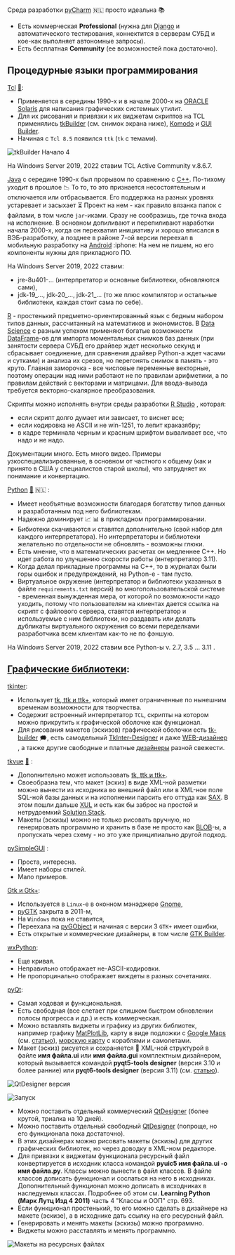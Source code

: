 Среда разработки [pyCharm](https://en.wikipedia.org/wiki/PyCharm) :netherlands: просто идеальна :books:
 - Есть коммерческая **Professional** (нужна для [Django](https://en.wikipedia.org/wiki/Django_(web_framework)) и автоматического тестирования, коннектится в серверам СУБД и кое-как выполняет автономные запросы).
 - Есть бесплатная **Community** (ее возможностей пока достаточно).

## Процедурные языки программирования

[Tcl](https://www.tcl.tk/about/language.html "Делал некоторые графические оболочки с помощью среды разработки tkBuilder") [💬](https://en.wikipedia.org/wiki/Tcl "Описание"):
 - Применяется в середины 1990-х и в начале 2000-х на [ORACLE Solaris](https://en.wikipedia.org/wiki/Oracle_Solaris) для написания графических системных утилит.
 - Для их рисования и привязки к их виджетам скриптов на TCL применялись [tkBuilder](https://sourceforge.net/projects/tkbuilder84/) (см. снимок экрана ниже), [Komodo](https://www.activestate.com/products/komodo-ide/) и [GUI Builder](https://spectcl.sourceforge.net/).
 - Начиная с `Tcl 8.5` появился `ttk` (`tk` с темами).

![tkBuilder Начало 4](https://user-images.githubusercontent.com/104857185/219376538-1686668f-58e8-41e1-b9ff-a7f55ed34eaf.png)

На Windows Server 2019, 2022 ставим TCL Active Community v.8.6.7.

[Java](https://en.wikipedia.org/wiki/Java_(programming_language) "Начал изучать его вместе с Python-ом и вскоре понял, что Python значительно лучше и полностью перешел на него.") с середине 1990-х был прорывом по сравнению с [C++](https://en.wikipedia.org/wiki/C%2B%2B). По-тихому уходит в прошлое :chart_with_downwards_trend: То то, то это признается несостоятельным и отключается или отбрасывается. Его поддержка на разных уровнях устаревает и засыхает :hourglass_flowing_sand: Проект на нем - как правило вязанка папок с файлами, в том числе `jar`-иками. Сразу не сообразишь, где точка входа на исполнение. В основном допиливают и перепиливают наработки начала 2000-х, когда он перехватил инициативу и хорошо вписался в ВЭБ-разработку, а позднее в районе 7-ой версии переехал в мобильную разработку на [Android](https://en.wikipedia.org/wiki/Android_(operating_system)) :iphone: На нем не пишем, но его компоненты нужны для прикладного ПО.

На Windows Server 2019, 2022 ставим:
 - jre-8u401-... (интерпретатор и основные библиотеки, обновляются сами),
 - jdk-19_..., jdk-20_..., jdk-21_... (то же плюс компилятор и остальные библиотеки, каждая стоит сама по себе).

[R](https://en.wikipedia.org/wiki/R_(programming_language) "Пробовал его для расчетов данных с SQL Server-а") - простенький предметно-ориентированный язык с бедным набором типов данных, рассчитанный на математиков и экономистов. В [Data Science](https://en.wikipedia.org/wiki/Data_science) с разным успехом применяют богатые возможности [DataFrame](https://www.rdocumentation.org/packages/base/versions/3.6.2/topics/data.frame)-ов для импорта моментальных снимков баз данных (при занятости сервера СУБД его драйвер ждет несколько секунд и сбрасывает соединение, для сравнения драйвер Python-а ждет часами и сутками) и анализа их срезов, но перегонять снимок в память - это круто. Главная заморочка - все числовые переменные векторные, поэтому операции над ними работают не по правилам арифметики, а по правилам действий с векторами и матрицами. Для ввода-вывода требуется векторно-скалярное преобразования.

Скрипты можно исполнять внутри среды разработки [R Studio](https://en.wikipedia.org/wiki/RStudio) , которая:
 - если скрипт долго думает или зависает, то виснет все;
 - если кодировка не ASCII и не win-1251, то лепит краказябру;
 - в кадре терминала черным и красным шрифтом вываливает все, что надо и не надо.

Документации много. Есть много видео. Примеры узкоспециализированные, в основном от частного к общему (как и принято в США у специалистов старой школы), что затрудняет их понимание и конвертацию.

[Python](https://en.wikipedia.org/wiki/Python_(programming_language)) [💬](https://www.python.org/ "Сайт загрузки") 🇳🇱 :
 - Имеет необъятные возможности благодаря богатству типов данных и разработанным под него библиотекам.
 - Надежно доминирует :chart_with_upwards_trend: :bar_chart: в прикладном программировании.
 - Бибиотеки скачиваются и ставятся дополнительно (свой набор для каждого интерпретатора). Но интерпретаторы и библиотеки желательно по отдельности не обновлять - возможны глюки. 
 - Есть мнение, что в математических расчетах он медленнее C++. Но идет работа по улучшению скорости работы (интерпретатор 3.11).
 - Когда делал прикладные программы на C++, то в журналах были горы ошибок и предупреждений, на Python-е - там пусто.
 - Виртуальное окружение (интерпретатор и библиотеки указанных в файле `requirements.txt` версий) во многопользовательской системе - временная вынужденная мера, от которой по возможности надо уходить, потому что пользователям на клиентах дается ссылка на скрипт с файлового сервера, ставятся интерпретатор и используемые с ним библиотеки, но раздавать или делать дубликаты виртуального окружения со всеми переделками разработчика всем клиентам как-то не по фэншую.

На Windows Server 2019, 2022 ставим все Python-ы v. 2.7, 3.5 ... 3.11 .

## [Графические библиотеки](https://en.wikipedia.org/wiki/Software_framework):

[tkinter](https://en.wikipedia.org/wiki/Tkinter):
 - Использует [tk, ttk и ttk+](https://en.wikipedia.org/wiki/Tk_(software)), который имеет ограниченные по нынешним временам возможности для творчества. 
 - Содержит встроенный интерпретатор `TCL`, скрипты на котором можно прикрутить к графической оболочке как функционал.
 - Для рисования макетов (эскизов) графической оболочки есть [tk-builder](https://pypi.org/project/tk-builder) 🗯️, есть самодельный [TkInter-Designer](https://github.com/ParthJadhav/Tkinter-Designer) и даже [WEB-дизайнер](https://visualtk.com/) , а также другие свободные и платные [дизайнеры](https://stackoverflow.com/questions/14142194/is-there-a-gui-design-app-for-the-tkinter-grid-geometry) разной свежести.

[tkvue](https://pypi.org/project/tkvue) [💬](https://gitlab.com/ikus-soft/tkvue) :
 - Дополнительно может использовать [tk, ttk и ttk+](https://en.wikipedia.org/wiki/Tk_(software)).
 - Своеобразна тем, что макет (эскиз) в виде XML-ной разметки можно вынести из исходника во внешний файл или в XML-ное поле SQL-ной базы данных и на исполнении парсить его оттуда как [SAX](https://en.wikipedia.org/wiki/Simple_API_for_XML). В этом пошли дальше [XUL](https://ru.wikipedia.org/wiki/XUL) и есть как бы заброс на простой и нетрудоемкий [Solution Stack](https://en.wikipedia.org/wiki/Solution_stack).
 - Макеты (эскизы) можно не только рисовать вручную, но генерировать программно и хранить в базе не просто как [BLOB](https://en.wikipedia.org/wiki/Object_storage)-ы, а пропускать через схему - но это уже принципиально другой подход.

[pySimpleGUI](https://www.pysimplegui.org/en/latest/) :
 - Проста, интересна.
 - Имеет наборы стилей.
 - Мало примеров. 

[Gtk и Gtk+](https://en.wikipedia.org/wiki/GTK):
 - Используется в `Linux`-е в оконном мэнэджере [Gnome](https://en.wikipedia.org/wiki/GNOME),
 - [pyGTK](https://en.wikipedia.org/wiki/PyGTK) закрыта в 2011-м,
 - На `Windows` пока не ставится,
 - Переехала на [pyGObject](https://pygobject.readthedocs.io/en/latest/) и начиная с версии 3 `GTK+` имеет ошибки,
 - Есть открытые и коммерческие дизайнеры, в том числе [GTK Builder](https://docs.gtk.org/gtk3/class.Builder.html).

[wxPython](https://en.wikipedia.org/wiki/WxPython):
 - Еще кривая.
 - Неправильно отображает не-ASCII-кодировки.
 - Не пропорцинально отображает виждеты в разных сочетаниях.

[pyQt](https://en.wikipedia.org/wiki/Qt_(software)):
 - Самая ходовая и функциональная.
 - Есть свободная (все слетает при слишком быстром обновлении полосы прогресса и др.) и есть коммерческая.
 - Можно вставлять виджеты и графику из других библиотек, например графику [MatPlotLib](https://en.wikipedia.org/wiki/Matplotlib), карту в виде подложки с [Google Maps](https://en.wikipedia.org/wiki/Google_Maps) (см. [статью](https://stackoverflow.com/questions/62835189/how-to-show-google-map-in-my-qtgui-using-pyqt5-qwebkitwidgets)), [морскую карту](https://www.marinetraffic.com/ru/ais/home/centerx:-12.0/centery:25.0/zoom:4) с кораблями и самолетами.
 - Макет (эскиз) рисуется и сохраняется :floppy_disk: XML-ной структурой в файле __имя файла.ui__ или __имя файла.gui__ комплектным дизайнером, который вызывается командой **pyqt5-tools designer** (версия 3.10 и более ранние) или **pyqt6-tools designer** (версия 3.11) (см. [статью](https://stackoverflow.com/questions/72060996/cannot-install-pyqt6-tools-in-python-3-11-on-windows)).

![QtDesigner версия](https://github.com/tsv19su254052/tsv19su254052/assets/104857185/cdd17d20-da5a-4a4d-b121-63ed6bb66fdd)

![Запуск](https://github.com/tsv19su254052/tsv19su254052/assets/104857185/cbdcbee4-ecc3-4277-9201-26d0d0df95e0)

 - Можно поставить отдельный коммерческий [QtDesigner](https://doc.qt.io/qt-6/qtdesigner-manual.html) (более крутой, триалка на 10 дней).
 - Можно поставить отдельный свободный [QtDesigner](https://build-system.fman.io/qt-designer-download) (попроще, но его функционала пока достаточно).
 - В этих дизайнерах можно рисовать макеты (эскизы) для других графических библиотек, но через доводку в XML-ном редакторе.
 - Для привязки к виджетам функционала ресурсный файл конвертируется в исходник класса командой **pyuic5  __имя файла.ui__ -o __имя файла.py__**. Классы можно вынести в файл классов. В файле классов дописать функционал и сослаться на него в исходниках. Дополнительный функционал можно дописать в исходниках в наследуемых классах. Подробнее об этом см. **Learning Python (Марк Лутц Изд 4 2011)** часть 4 "Классы и ООП" стр. 693.
 - Если функционал простенький, то его можно сделать в дизайнере на макете (эскизе), а в исходнике дать ссылку на его ресурсный файл.
 - Генерировать и менять макеты (эскизы) можно программно.
 - Виджеты можно расставлять и менять программно.

![Макеты на ресурсных файлах](https://github.com/tsv19su254052/tsv19su254052/assets/104857185/1c64fd4b-19f8-4f55-8162-5dbe4154576b)

